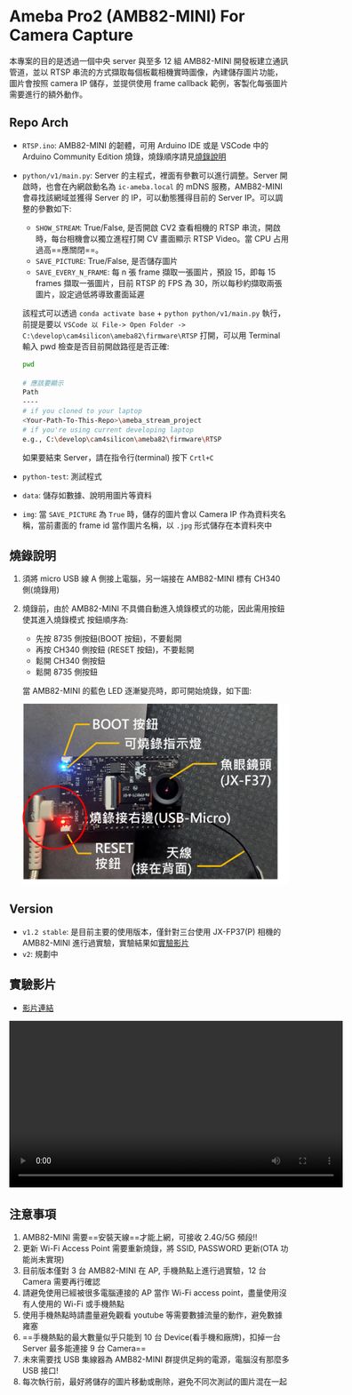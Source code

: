 # Ameba Pro2 (AMB82-MINI) For Camera Capture

本專案的目的是透過一個中央 server 與至多 12 組 AMB82-MINI 開發板建立通訊管道，並以 RTSP 串流的方式擷取每個板載相機實時圖像，內建儲存圖片功能，圖片會按照 camera IP 儲存，並提供使用 frame callback 範例，客製化每張圖片需要進行的額外動作。

## Repo Arch

- `RTSP.ino`: AMB82-MINI 的韌體，可用 Arduino IDE 或是 VSCode 中的 Arduino Community Edition 燒錄，燒錄順序請見[燒錄說明](#燒錄說明)
- `python/v1/main.py`: Server 的主程式，裡面有參數可以進行調整。Server 開啟時，也會在內網啟動名為 `ic-ameba.local` 的 mDNS 服務，AMB82-MINI 會尋找該網域並獲得 Server 的 IP，可以動態獲得目前的 Server IP。可以調整的參數如下:
  
  - `SHOW_STREAM`: True/False, 是否開啟 CV2 查看相機的 RTSP 串流，開啟時，每台相機會以獨立進程打開 CV 畫面顯示 RTSP Video。當 CPU 占用過高==應關閉==。
  - `SAVE_PICTURE`: True/False, 是否儲存圖片
  - `SAVE_EVERY_N_FRAME`: 每 n 張 frame 擷取一張圖片，預設 15，即每 15 frames 擷取一張圖片，目前 RTSP 的 FPS 為 30，所以每秒約擷取兩張圖片，設定過低將導致畫面延遲
  
  該程式可以透過 `conda activate base` + `python python/v1/main.py` 執行，前提是要以 `VSCode 以 File-> Open Folder -> C:\develop\cam4silicon\ameba82\firmware\RTSP` 打開，可以用 Terminal 輸入 pwd 檢查是否目前開啟路徑是否正確:

  ```bash
  pwd

  # 應該要顯示
  Path
  ----
  # if you cloned to your laptop 
  <Your-Path-To-This-Repo>\ameba_stream_project
  # if you're using current developing laptop
  e.g., C:\develop\cam4silicon\ameba82\firmware\RTSP
  ```

  如果要結束 Server，請在指令行(terminal) 按下 `Crtl+C`

- `python-test`: 測試程式
- `data`: 儲存如數據、說明用圖片等資料
- `img`: 當 `SAVE_PICTURE` 為 `True` 時，儲存的圖片會以 Camera IP 作為資料夾名稱，當前畫面的 frame id 當作圖片名稱，以 `.jpg` 形式儲存在本資料夾中

## 燒錄說明

1. 須將 micro USB 線 A 側接上電腦，另一端接在 AMB82-MINI 標有 CH340 側(燒錄用)
2. 燒錄前，由於 AMB82-MINI 不具備自動進入燒錄模式的功能，因此需用按鈕使其進入燒錄模式
   按鈕順序為:

   - 先按 8735 側按鈕(BOOT 按鈕)，不要鬆開
   - 再按 CH340 側按鈕 (RESET 按鈕)，不要鬆開
   - 鬆開 CH340 側按鈕
   - 鬆開 8735 側按鈕

   當 AMB82-MINI 的藍色 LED 逐漸變亮時，即可開始燒錄，如下圖:

   <img src="data/img/AMB82-MINI-pic.png" alt="blue-led">

## Version

- `v1.2 stable`: 是目前主要的使用版本，僅針對三台使用 JX-FP37(P) 相機的 AMB82-MINI 進行過實驗，實驗結果如[實驗影片](#實驗影片)
- `v2`: 規劃中

## 實驗影片
- [影片連結](./data/video/demo.mp4)
<video controls width="600">
  <source src="data/video/demo.mp4" type="video/mp4">
  您的瀏覽器不支援影片播放。
</video>

## 注意事項

1. AMB82-MINI 需要==安裝天線==才能上網，可接收 2.4G/5G 頻段!!
2. 更新 Wi-Fi Access Point 需要重新燒錄，將 SSID, PASSWORD 更新(OTA 功能尚未實現)
3. 目前版本僅對 3 台 AMB82-MINI 在 AP, 手機熱點上進行過實驗，12 台 Camera 需要再行確認
4. 請避免使用已經被很多電腦連接的 AP 當作 Wi-Fi access point，盡量使用沒有人使用的 Wi-Fi 或手機熱點
5. 使用手機熱點時請盡量避免觀看 youtube 等需要數據流量的動作，避免數據雍塞
6. ==手機熱點的最大數量似乎只能到 10 台 Device(看手機和廠牌)，扣掉一台 Server 最多能連接 9 台 Camera==
7. 未來需要找 USB 集線器為 AMB82-MINI 群提供足夠的電源，電腦沒有那麼多 USB 接口!
8. 每次執行前，最好將儲存的圖片移動或刪除，避免不同次測試的圖片混在一起
